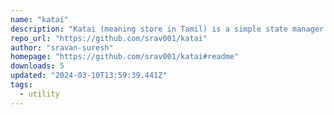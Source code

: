 ```yaml
---
name: "katai"
description: "Katai (meaning store in Tamil) is a simple state manager for Svelte 5"
repo_url: "https://github.com/srav001/katai"
author: "sravan-suresh"
homepage: "https://github.com/srav001/katai#readme"
downloads: 5
updated: "2024-03-10T13:59:39.441Z"
tags: 
  - utility
---
```

